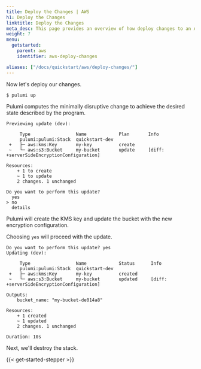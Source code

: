 ```yaml
---
title: Deploy the Changes | AWS
h1: Deploy the Changes
linktitle: Deploy the Changes
meta_desc: This page provides an overview of how deploy changes to an AWS project.
weight: 7
menu:
  getstarted:
    parent: aws
    identifier: aws-deploy-changes

aliases: ["/docs/quickstart/aws/deploy-changes/"]
---
```


Now let's deploy our changes.

```bash
$ pulumi up
```

Pulumi computes the minimally disruptive change to achieve the desired state described by the program.

```
Previewing update (dev):

     Type                 Name            Plan       Info
     pulumi:pulumi:Stack  quickstart-dev
 +   ├─ aws:kms:Key       my-key          create
 ~   └─ aws:s3:Bucket     my-bucket       update     [diff: +serverSideEncryptionConfiguration]

Resources:
    + 1 to create
    ~ 1 to update
    2 changes. 1 unchanged

Do you want to perform this update?
  yes
> no
  details
```

Pulumi will create the KMS key and update the bucket with the new encryption configuration.

Choosing `yes` will proceed with the update.

```
Do you want to perform this update? yes
Updating (dev):

     Type                 Name            Status      Info
     pulumi:pulumi:Stack  quickstart-dev
 +   ├─ aws:kms:Key       my-key          created
 ~   └─ aws:s3:Bucket     my-bucket       updated     [diff: +serverSideEncryptionConfiguration]

Outputs:
    bucket_name: "my-bucket-de014a8"

Resources:
    + 1 created
    ~ 1 updated
    2 changes. 1 unchanged

Duration: 10s
```

Next, we'll destroy the stack.

{{< get-started-stepper >}}
